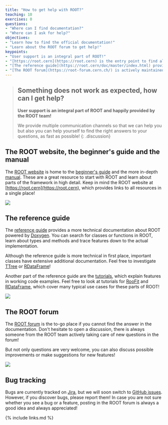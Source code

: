 ```yaml
---
title: "How to get help with ROOT?"
teaching: 10
exercises: 0
questions:
- "Where can I find documentation?"
- "Where can I ask for help?"
objectives:
- "Learn how to find the official documentation!"
- "Learn about the ROOT forum to get help!"
keypoints:
- "User support is an integral part of ROOT!"
- "[https://root.cern](https://root.cern) is the entry point to find all documentation"
- "[The reference guide](https://root.cern/doc/master/index.html) provides in-depth technical documentation, but also additional explanation for classes and a huge amount of tutorials explaining features with code"
- "[The ROOT forum](https://root-forum.cern.ch/) is actively maintained by the ROOT team to support you!"
---
```


> ## Something does not work as expected, how can I get help?
> **User support is an integral part of ROOT and happily provided by the ROOT team!**
>
> We provide multiple communication channels so that we can help you but also you can help yourself to find the right answers to your questions, as fast as possible!
{: .discussion}

<!--
> ## Support and discussion channel for this lesson
> Communication channels for support and discussion dedicated to this lesson are linked on the [front page](/)!
{: .keypoints}
-->
  
## The ROOT website, the beginner's guide and the manual

The [ROOT website](https://root.cern) is home to the [beginner's guide](https://root.cern/primer/) and the more in-depth [manual](https://root.cern/manual/). These are a great resource to start with ROOT and learn about parts of the framework in high detail. Keep in mind the ROOT website at [https://root.cern](https://root.cern), which provides links to all resources in a single place!

<kbd>
<img src="../fig/root_web.png">
</kbd>

## The reference guide

The [reference guide](https://root.cern/doc/master/index.html) provides a more technical documentation about ROOT powered by [Doxygen](https://www.doxygen.nl/index.html). You can search for classes or functions in ROOT, learn about types and methods and trace features down to the actual implementation.

Although the reference guide is more technical in first place, important classes have extensive additional documentation. Feel free to investigate [TTree](https://root.cern/doc/master/classTTree.html) or [RDataFrame](https://root.cern/doc/master/classROOT_1_1RDataFrame.html)!

Another part of the reference guide are the [tutorials](https://root.cern/doc/master/group__Tutorials.html), which explain features in working code examples. Feel free to look at tutorials for [RooFit](https://root.cern/doc/master/group__tutorial__roofit.html) and [RDataFrame](https://root.cern/doc/master/group__tutorial__dataframe.html), which cover many typical use cases for these parts of ROOT!

<kbd>
<img src="../fig/ref_guide.png">
</kbd>

## The ROOT forum

The [ROOT forum](https://root-forum.cern.ch/) is the to-go place if you cannot find the answer in the documentation. Don't hesitate to open a discussion, there is always someone from the ROOT team actively taking care of new questions in the forum!

But not only questions are very welcome, you can also discuss possible improvements or make suggestions for new features!

<kbd>
<img src="../fig/root_forum.png">
</kbd>

## Bug tracking

Bugs are currently tracked on [Jira](https://sft.its.cern.ch/jira/projects/ROOT/summary), but we will soon switch to [GitHub issues](https://github.com/root-project/root). However, if you discover bugs, please report them! In case you are not sure whether you see a bug or a feature, posting in the ROOT forum is always a good idea and always appreciated!

{% include links.md %}
